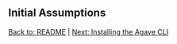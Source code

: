 ## Initial Assumptions



[Back to: README](../README) | [Next: Installing the Agave CLI](installing_agave.md)
